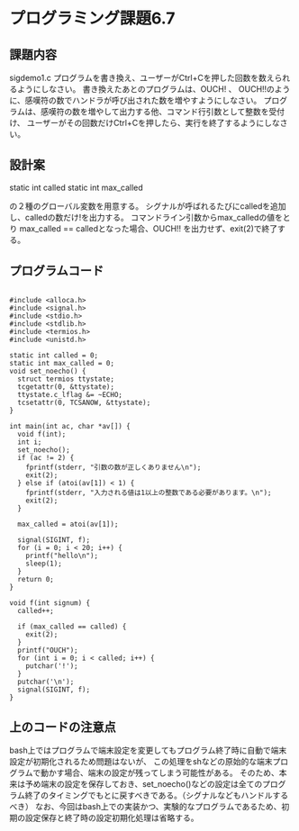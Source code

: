 # プログラミング課題6.7
## 課題内容
sigdemo1.c プログラムを書き換え、ユーザーがCtrl+Cを押した回数を数えられるようにしなさい。
書き換えたあとのプログラムは、OUCH! 、 OUCH!!のように、感嘆符の数でハンドラが呼び出された数を増やすようにしなさい。
プログラムは、感嘆符の数を増やして出力する他、コマンド行引数として整数を受付け、
ユーザーがその回数だけCtrl+Cを押したら、実行を終了するようにしなさい。

## 設計案
static int called
static int max_called

の２種のグローバル変数を用意する。
シグナルが呼ばれるたびにcalledを追加し、calledの数だけ!を出力する。
コマンドライン引数からmax_calledの値をとり
max_called == calledとなった場合、OUCH!! を出力せず、exit(2)で終了する。

## プログラムコード

```

#include <alloca.h>
#include <signal.h>
#include <stdio.h>
#include <stdlib.h>
#include <termios.h>
#include <unistd.h>

static int called = 0;
static int max_called = 0;
void set_noecho() {
  struct termios ttystate;
  tcgetattr(0, &ttystate);
  ttystate.c_lflag &= ~ECHO;
  tcsetattr(0, TCSANOW, &ttystate);
}

int main(int ac, char *av[]) {
  void f(int);
  int i;
  set_noecho();
  if (ac != 2) {
    fprintf(stderr, "引数の数が正しくありません\n");
    exit(2);
  } else if (atoi(av[1]) < 1) {
    fprintf(stderr, "入力される値は1以上の整数である必要があります。\n");
    exit(2);
  }

  max_called = atoi(av[1]);

  signal(SIGINT, f);
  for (i = 0; i < 20; i++) {
    printf("hello\n");
    sleep(1);
  }
  return 0;
}

void f(int signum) {
  called++;

  if (max_called == called) {
    exit(2);
  }
  printf("OUCH");
  for (int i = 0; i < called; i++) {
    putchar('!');
  }
  putchar('\n');
  signal(SIGINT, f);
}

```

## 上のコードの注意点
bash上ではプログラムで端末設定を変更してもプログラム終了時に自動で端末設定が初期化されるため問題はないが、
この処理をshなどの原始的な端末プログラムで動かす場合、端末の設定が残ってしまう可能性がある。
そのため、本来は予め端末の設定を保存しておき、set_noecho()などの設定は全てのプログラム終了のタイミングでもとに戻すべきである。（シグナルなどもハンドルするべき）
なお、今回はbash上での実装かつ、実験的なプログラムであるため、初期の設定保存と終了時の設定初期化処理は省略する。
